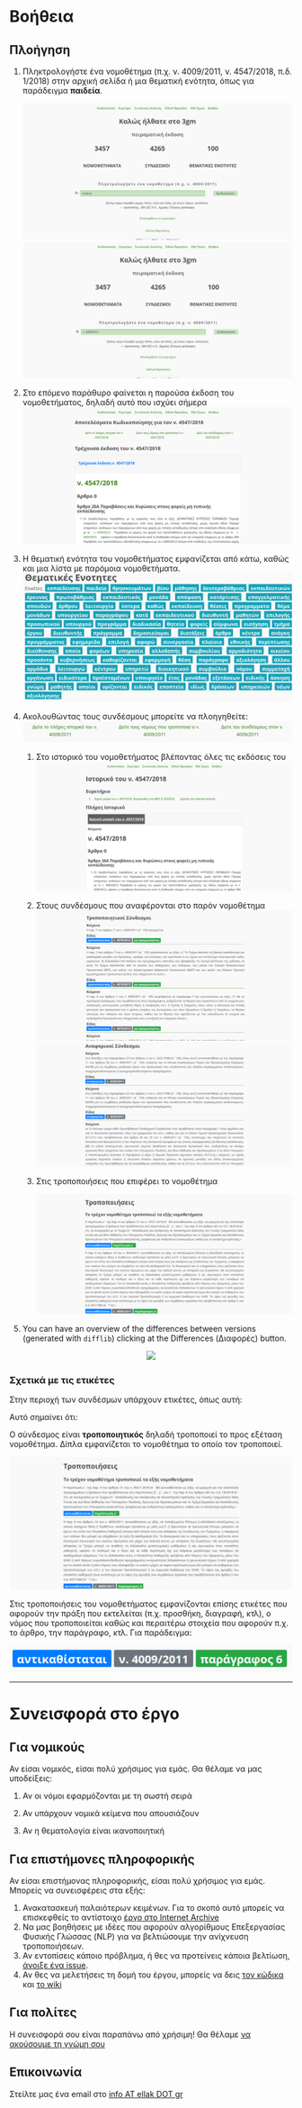 # Βοήθεια



## Πλοήγηση

1. Πληκτρολογήστε ένα νομοθέτημα (π.χ. ν. 4009/2011, ν. 4547/2018, π.δ. 1/2018) στην αρχική σελίδα ή μια θεματική ενότητα, όπως για παράδειγμα **παιδεία**.

   ![](help/01.png) 
   ![](help/0.png)

2. Στο επόμενο παράθυρο φαίνεται η παρούσα έκδοση του νομοθετήματος, δηλαδή αυτό που ισχύει σήμερα 
   ![](help/1.png)

3. Η θεματική ενότητα του νομοθετήματος εμφανίζεται από κάτω, καθώς και μια λίστα με παρόμοια νομοθετήματα.
   ![](help/6.png)

4. Ακολουθώντας τους συνδέσμους μπορείτε να πλοηγηθείτε:
   ![](help/7.png)

   1. Στο ιστορικό του νομοθετήματος βλέποντας όλες τις εκδόσεις του
      ![](help/3.png)

   2. Στους συνδέσμους που αναφέρονται στο παρόν νομοθέτημα
      ![](help/8.png)
      ![](help/9.png)

   3. Στις τροποποιήσεις που επιφέρει το νομοθέτημα 

      ![](help/4.png)

5. You can have an overview of the differences between versions (generated with `difflib`)  clicking at the Differences (Διαφορές) button. 

<p align="center">

<img src="/home/marios/workspace/gsoc2018-3gm.wiki/help/10.png">

</p>



### Σχετικά με τις ετικέτες

Στην περιοχή των συνδέσμων υπάρχουν ετικέτες, όπως αυτή:

Αυτό σημαίνει ότι: 

Ο σύνδεσμος είναι **τροποποιητικός** δηλαδή τροποποιεί το προς εξέταση νομοθέτημα. Δίπλα εμφανίζεται το νομοθέτημα το οποίο τον τροποποιεί. 

![](help/4.png)

Στις τροποποιήσεις του νομοθετήματος εμφανίζονται επίσης ετικέτες που αφορούν την πράξη που εκτελείται (π.χ. προσθήκη, διαγραφή, κτλ), ο νόμος που τροποποιείται καθώς και περαιτέρω στοιχεία που αφορούν π.χ. το άρθρο,  την παράγραφο, κτλ.  Για παράδειγμα:

![](help/5.png)

---

# Συνεισφορά στο έργο

## Για νομικούς

Αν είσαι νομικός, είσαι πολύ χρήσιμος για εμάς. Θα θέλαμε να μας υποδείξεις:

1. Αν οι νόμοι εφαρμόζονται με τη σωστή σειρά

2. Αν υπάρχουν νομικά κείμενα που απουσιάζουν

3. Αν η θεματολογία είναι ικανοποιητική

   

## Για επιστήμονες πληροφορικής

Αν είσαι επιστήμονας πληροφορικής, είσαι πολύ χρήσιμος για εμάς. Μπορείς να συνεισφέρεις στα εξής:

1. Ανακατασκευή παλαιότερων κειμένων. Για το σκοπό αυτό μπορείς να επισκεφθείς το αντίστοιχο [έργο στο Internet Archive](https://archive.org/details/GreekGovernmentGazette)
2. Να μας βοηθήσεις με ιδέες που αφορούν αλγορίθμους Επεξεργασίας Φυσικής Γλώσσας (NLP) για να βελτιώσουμε την ανίχνευση τροποποιήσεων. 
3. Αν εντοπίσεις κάποιο πρόβλημα, ή θες να προτείνεις κάποια βελτίωση, [άνοιξε ένα issue](https://github.com/eellak/gsoc2018-3gm/issues).  
4. Αν θες να μελετήσεις τη δομή του έργου, μπορείς να δεις [τον κώδικα](https://github.com/eellak/gsoc2018-3gm) και [το wiki](https://github.com/eellak/gsoc2018-3gm/wiki)



## Για πολίτες

Η συνεισφορά σου είναι παραπάνω από χρήσιμη! Θα θέλαμε [να ακούσουμε τη γνώμη σου](#Επικοινωνία) 



## Επικοινωνία

Στείλτε μας ένα email στο [info AT ellak DOT gr](mailto:info@ellak.gr)

